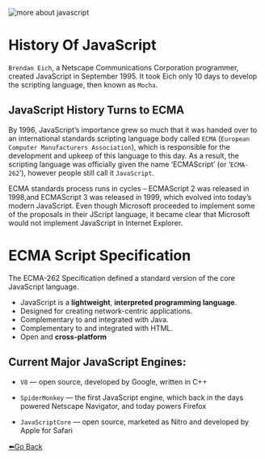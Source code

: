 ![more about javascript](https://encrypted-tbn0.gstatic.com/images?q=tbn%3AANd9GcSdWiskmN_of79ss4nlOzYUiFcQ_j-aoYLqrWPUT5XrTtWXv2v0)

# **History Of JavaScript**
`Brendan Eich`, a Netscape Communications Corporation programmer, created JavaScript in September 1995. It took Eich only 10 days to develop the scripting language, then known as `Mocha`.


## JavaScript History Turns to ECMA

By 1996, JavaScript’s importance grew so much that it was handed over to an international standards scripting language body called `ECMA` (`European Computer Manufacturers Association`), which is responsible for the development and upkeep of this language to this day. As a result, the scripting language was officially given the name ‘ECMAScript’ (or ‘`ECMA-262`’), however people still call it `JavaScript`.

ECMA standards process runs in cycles – ECMAScript 2 was released in 1998,and ECMAScript 3 was released in 1999, which evolved into today’s modern JavaScript. Even though Microsoft proceeded to implement some of the proposals in their JScript language, it became clear that Microsoft would not implement JavaScript in Internet Explorer.

# ECMA Script Specification
The ECMA-262 Specification defined a standard version of the core JavaScript language.

* JavaScript is a **lightweight**, **interpreted programming language**.
* Designed for creating network-centric applications.
* Complementary to and integrated with Java.
* Complementary to and integrated with HTML.
* Open and **cross-platform**

## **Current Major JavaScript Engines**:

* `V8` — open source, developed by Google, written in C++

* `SpiderMonkey` — the first JavaScript engine, which back in the days powered Netscape Navigator, and today powers Firefox

* `JavaScriptCore` — open source, marketed as Nitro and developed by Apple for Safari


[⬅️Go Back](https://github.com/Actyv/Actyv-Bootcamp-Upgrade/blob/master/JS/javascript_introduction.md)